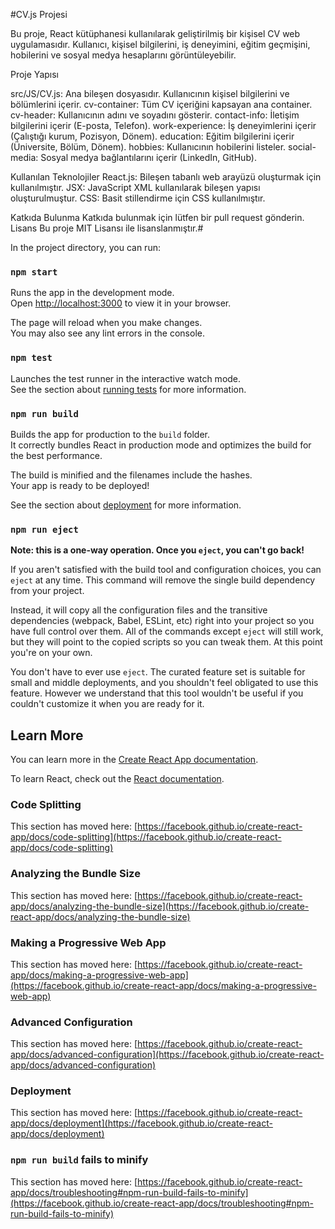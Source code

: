 #CV.js Projesi

Bu proje, React kütüphanesi kullanılarak geliştirilmiş bir kişisel CV web uygulamasıdır. Kullanıcı, kişisel bilgilerini, iş deneyimini, eğitim geçmişini, hobilerini ve 
sosyal medya hesaplarını görüntüleyebilir.

Proje Yapısı

src/JS/CV.js: Ana bileşen dosyasıdır. Kullanıcının kişisel bilgilerini ve bölümlerini içerir.
cv-container: Tüm CV içeriğini kapsayan ana container.
cv-header: Kullanıcının adını ve soyadını gösterir.
contact-info: İletişim bilgilerini içerir (E-posta, Telefon).
work-experience: İş deneyimlerini içerir (Çalıştığı kurum, Pozisyon, Dönem).
education: Eğitim bilgilerini içerir (Üniversite, Bölüm, Dönem).
hobbies: Kullanıcının hobilerini listeler.
social-media: Sosyal medya bağlantılarını içerir (LinkedIn, GitHub).

Kullanılan Teknolojiler
React.js: Bileşen tabanlı web arayüzü oluşturmak için kullanılmıştır.
JSX: JavaScript XML kullanılarak bileşen yapısı oluşturulmuştur.
CSS: Basit stillendirme için CSS kullanılmıştır.

Katkıda Bulunma
Katkıda bulunmak için lütfen bir pull request gönderin.
Lisans
Bu proje MIT Lisansı ile lisanslanmıştır.#

In the project directory, you can run:

### `npm start`

Runs the app in the development mode.\
Open [http://localhost:3000](http://localhost:3000) to view it in your browser.

The page will reload when you make changes.\
You may also see any lint errors in the console.

### `npm test`

Launches the test runner in the interactive watch mode.\
See the section about [running tests](https://facebook.github.io/create-react-app/docs/running-tests) for more information.

### `npm run build`

Builds the app for production to the `build` folder.\
It correctly bundles React in production mode and optimizes the build for the best performance.

The build is minified and the filenames include the hashes.\
Your app is ready to be deployed!

See the section about [deployment](https://facebook.github.io/create-react-app/docs/deployment) for more information.

### `npm run eject`

**Note: this is a one-way operation. Once you `eject`, you can't go back!**

If you aren't satisfied with the build tool and configuration choices, you can `eject` at any time. This command will remove the single build dependency from your project.

Instead, it will copy all the configuration files and the transitive dependencies (webpack, Babel, ESLint, etc) right into your project so you have full control over them. All of the commands except `eject` will still work, but they will point to the copied scripts so you can tweak them. At this point you're on your own.

You don't have to ever use `eject`. The curated feature set is suitable for small and middle deployments, and you shouldn't feel obligated to use this feature. However we understand that this tool wouldn't be useful if you couldn't customize it when you are ready for it.

## Learn More

You can learn more in the [Create React App documentation](https://facebook.github.io/create-react-app/docs/getting-started).

To learn React, check out the [React documentation](https://reactjs.org/).

### Code Splitting

This section has moved here: [https://facebook.github.io/create-react-app/docs/code-splitting](https://facebook.github.io/create-react-app/docs/code-splitting)

### Analyzing the Bundle Size

This section has moved here: [https://facebook.github.io/create-react-app/docs/analyzing-the-bundle-size](https://facebook.github.io/create-react-app/docs/analyzing-the-bundle-size)

### Making a Progressive Web App

This section has moved here: [https://facebook.github.io/create-react-app/docs/making-a-progressive-web-app](https://facebook.github.io/create-react-app/docs/making-a-progressive-web-app)

### Advanced Configuration

This section has moved here: [https://facebook.github.io/create-react-app/docs/advanced-configuration](https://facebook.github.io/create-react-app/docs/advanced-configuration)

### Deployment

This section has moved here: [https://facebook.github.io/create-react-app/docs/deployment](https://facebook.github.io/create-react-app/docs/deployment)

### `npm run build` fails to minify

This section has moved here: [https://facebook.github.io/create-react-app/docs/troubleshooting#npm-run-build-fails-to-minify](https://facebook.github.io/create-react-app/docs/troubleshooting#npm-run-build-fails-to-minify)
